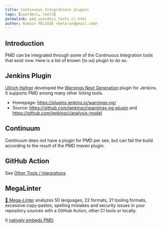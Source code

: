 ```yaml
---
title: Continuous Integrations plugins
tags: [userdocs, tools]
permalink: pmd_userdocs_tools_ci.html
author: Romain PELISSE <belaran@gmail.com>
---
```


## Introduction

PMD can be integrated through some of the Continuous Integration tools that exist now.
Here is a list of known (to us) plugin to do so.

## Jenkins Plugin

[Ullrich Hafner](https://github.com/uhafner) developed the
[Warnings Next Generation](https://plugins.jenkins.io/warnings-ng/) plugin for Jenkins. It supports
PMD among many other linting tools.

* Homepage: <https://plugins.jenkins.io/warnings-ng/>
* Source: <https://github.com/jenkinsci/warnings-ng-plugin> and <https://github.com/jenkinsci/analysis-model>

## Continuum

Continuum does not have a plugin for PMD per see, but can fail the build according to the
result of the PMD maven plugin.

## GitHub Action

See [Other Tools / Integrations](pmd_userdocs_tools.html#github-actions)

## MegaLinter

[🦙 Mega-Linter](https://oxsecurity.github.io/megalinter/latest/) analyzes 50 languages, 22 formats, 21 tooling
formats, excessive copy-pastes, spelling mistakes and security issues in your repository sources with a
GitHub Action, other CI tools or locally. 

It [natively embeds PMD](https://oxsecurity.github.io/megalinter/latest/descriptors/java_pmd/).

<!-- TODO: Find out about other plugins ? -->
